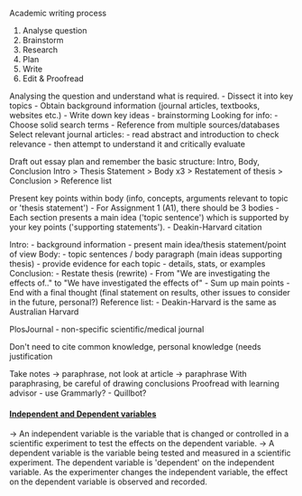 Academic writing process
1. Analyse question
2. Brainstorm
3. Research
4. Plan
5. Write
6. Edit & Proofread

Analysing the question and understand what is required.
	- Dissect it into key topics
	- Obtain background information (journal articles, textbooks, websites etc.)
	- Write down key ideas - brainstorming
Looking for info:
	- Choose solid search terms
	- Reference from multiple sources/databases
Select relevant journal articles:
	- read abstract and introduction to check relevance
	- then attempt to understand it and critically evaluate

Draft out essay plan and remember the basic structure:
	Intro, Body, Conclusion 
Intro > Thesis Statement > Body x3 > Restatement of thesis > Conclusion > Reference list

Present key points within body (info, concepts, arguments relevant to topic or 'thesis statement')
	- For Assignment 1 (A1), there should be 3 bodies
	- Each section presents a main idea ('topic sentence') which is supported by your key points ('supporting statements').
	- Deakin-Harvard citation

Intro:
	- background information
	- present main idea/thesis statement/point of view
Body:
	- topic sentences / body paragraph (main ideas supporting thesis)
	- provide evidence for each topic - details, stats, or examples
Conclusion:
	- Restate thesis (rewrite)
		- From "We are investigating the effects of.." to "We have investigated the effects of"
	- Sum up main points 
	- End with a final thought (final statement on results, other issues to consider in the future, personal?)
Reference list:
	- Deakin-Harvard is the same as Australian Harvard


PlosJournal - non-specific scientific/medical journal

Don't need to cite common knowledge, personal knowledge (needs justification

Take notes -> paraphrase, not look at article -> paraphrase 
With paraphrasing, be careful of drawing conclusions
Proofread with learning advisor
	- use Grammarly?
	- Quillbot?


#### [Independent and Dependent variables](https://www.thoughtco.com/independent-and-dependent-variables-differences-606115)
-> An independent variable is the variable that is changed or controlled in a scientific experiment to test the effects on the dependent variable.
-> A dependent variable is the variable being tested and measured in a scientific experiment.
The dependent variable is 'dependent' on the independent variable. As the experimenter changes the independent variable, the effect on the dependent variable is observed and recorded. 